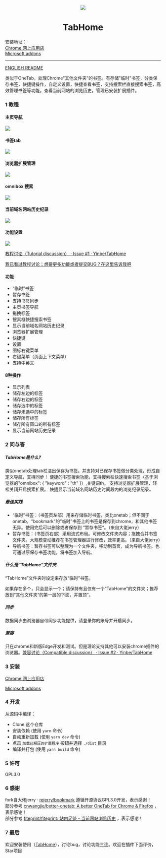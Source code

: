 <p align="center">
  <img src="./src/assets/icons/icon_128.png">
</p>
<h1 align="center">TabHome</h1>

安装地址：  
[Chrome 网上应用店](https://chrome.google.com/webstore/detail/tabhome/niiapeibeibgagkbjbicpcljemedehcf)   
[Microsoft addons](https://microsoftedge.microsoft.com/addons/detail/tabhome/bdafbnhjbgfpgfheddigmlbabkpdfebm)

---

[ENGLISH README](README.en.md)

类似于OneTab，处理Chrome"其他文件夹"的书签。有存储"临时"书签，分类保存书签，快捷键操作，自定义设置，快捷查看书签，支持搜索栏直接搜索书签，高效管理书签等功能。查看当前网站的浏览历史，管理已安装扩展插件。

### 1 教程

#### 主页导航

![](README.assets/2021-11-02_111734.png)
#### 书签tab

![](README.assets/2021-11-02_111743.png)

#### 浏览器扩展管理

![](README.assets/2021-11-02_111754.png)

#### omnibox 搜索

![](README.assets/2021-11-02_111904.png)

#### 当前域名网站历史纪录

![](README.assets/2021-11-02_112004.png)

#### 功能设置

![](README.assets/2021-11-02_111804.png)

[教程讨论（Tutorial discussion） · Issue #1 · Yinbe/TabHome](https://github.com/Yinbe/TabHome/issues/1)

[我已看过教程讨论；想要更多功能或者提交BUG？在这里告诉我吧](https://github.com/Yinbe/TabHome/issues/new)

#### 功能

- “临时”书签
- 暂存书签
- 支持书签同步
- 主页书签导航
- 拖拽标签
- 搜索框快捷搜索书签
- 显示当前域名网站历史纪录
- 浏览器扩展管理
- 快捷键
- 设置
- 图标右键菜单
- 右键菜单（页面上下文菜单）
- 支持中英文

#### 8种操作

- 显示列表
- 储存左边的标签
- 储存右边的标签
- 储存选中的标签
- 储存未选中的标签
- 储存所有标签
- 储存所有窗口的所有标签
- 显示当前网站历史纪录

### 2 问与答

##### TabHome是什么?

类似onetab处理tab栏溢出保存为书签。并支持对已保存书签做分类处理，形成自定义导航，支持同步！
便捷的书签搜索功能，支持搜索栏快速搜索书签（基于浏览器的"omnibox": { "keyword" : "th" }）,关键词th。
支持浏览器扩展管理，轻松关闭开启搜索扩展。
快捷显示当前域名网站历史时间段内的浏览纪录纪录。

##### 最佳实践 

- “临时”书签：（书签页左部）用来存储临时书签，类比onetab；但不同于onetab，"bookmark"的“临时”书签上的书签是保存到chrome，和其他书签无异。使用完后可以删除或者保存到 “暂存书签”。（来自大佬jerry）
- 暂存书签：（书签页右部）采用流式布局。可修改文件夹内容；拖拽合并书签文件夹。大规模变动推荐在书签管理器进行修改，效率更高。（来自大佬jerry）
- 导航书签：暂存书签可以整理为一个文件夹，移动到首页，成为导航书签。也可通过原保存书签功能，将书签加入导航。
##### 什么是“TabHome”文件夹

“TabHome”文件夹时设定来存放“临时”书签。

如果存在多个，只会显示一个；请保持有且仅有一个“TabHome”的文件夹；推荐放到“其他文件夹“的第一层的下面，并置顶”。

##### 同步

数据同步由浏览器自带同步功能提供，请登录你的账号并开启同步。

##### 兼容

只在chrome和新版Edge开发和测试。但是理论支持其他可以安装chrome插件的浏览器。[兼容讨论（Compatible discussion） · Issue #2 · Yinbe/TabHome](https://github.com/Yinbe/TabHome/issues/2)

### 3 安装

[Chrome 网上应用店](https://chrome.google.com/webstore/detail/tabhome/niiapeibeibgagkbjbicpcljemedehcf)  

[Microsoft addons](https://microsoftedge.microsoft.com/addons/detail/tabhome/bdafbnhjbgfpgfheddigmlbabkpdfebm)

### 4 开发

从源码中编译：

- Clone 这个仓库
- 安装依赖 (使用 `yarn` 命令)
- 自动重新加载 (使用 `yarn dev` 命令)
- 点击 `加载已解压的扩展程序` 按钮并选择 `./dist` 目录
- 编译并打包 (使用 `yarn build` 命令)

### 5 许可

GPL3.0

### 6 感谢

fork自大佬jerry · [rejerry/bookmark](https://github.com/rejerry) 遵循开源协议GPL3.0开发，表示感谢！  
部分参考 [cnwangjie/better-onetab: A better OneTab for Chrome &amp; Firefox](https://github.com/cnwangjie/better-onetab) ，表示感谢！  
部分参考 [fiteprint/fiteprint: 站内足迹 - 当前网站浏览历史](https://github.com/fiteprint/fiteprint) ，表示感谢！

### 7 最后

欢迎安装使用（[TabHome](https://github.com/Yinbe/TabHome)），讨论bug，讨论功能三连。欢迎在插件下面评价，Star项目
